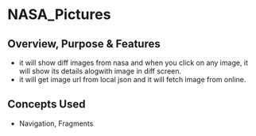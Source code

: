 # NASA_Pictures

## Overview, Purpose & Features
- it will show diff images from nasa and when you click on any image, it will show its details alogwith image in diff screen.
- it will get image url from local json and it will fetch image from online.


## Concepts Used
- Navigation, Fragments
